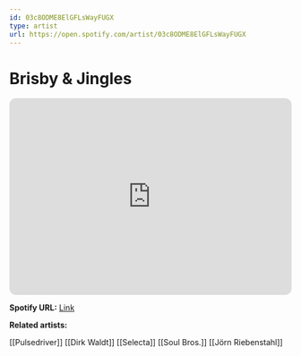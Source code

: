 ```yaml
---
id: 03c8ODME8ElGFLsWayFUGX
type: artist
url: https://open.spotify.com/artist/03c8ODME8ElGFLsWayFUGX
---
```

# Brisby & Jingles

<iframe style="border-radius:12px" src="https://open.spotify.com/embed/artist/03c8ODME8ElGFLsWayFUGX" width="100%" height="352" frameBorder="0" allowfullscreen="" allow="autoplay; clipboard-write; encrypted-media; fullscreen; picture-in-picture" loading="lazy"></iframe>

**Spotify URL:** [Link](https://open.spotify.com/artist/03c8ODME8ElGFLsWayFUGX)

**Related artists:**

[[Pulsedriver]]
[[Dirk Waldt]]
[[Selecta]]
[[Soul Bros.]]
[[Jörn Riebenstahl]]
